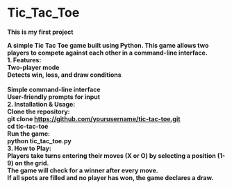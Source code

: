 # Tic_Tac_Toe
<b>This is my first project<b>

A simple Tic Tac Toe game built using Python. This game allows two players to compete against each other in a command-line interface.
<br>
<b>1. Features:<b>
<br>
  Two-player mode
<br>
  Detects win, loss, and draw conditions
<br>  
  Simple command-line interface
<br>
  User-friendly prompts for input
<br>
<b>2. Installation & Usage:<b>
<br>
  <b>Clone the repository:<b>
<br>
  git clone https://github.com/yourusername/tic-tac-toe.git
  <br>
  cd tic-tac-toe
<br>
  <b>Run the game:<b>
<br>
  python tic_tac_toe.py
<br>
<b>3. How to Play:<b>
<br>
  Players take turns entering their moves (X or O) by selecting a position (1-9) on the grid.
<br>
  The game will check for a winner after every move.
<br>
  If all spots are filled and no player has won, the game declares a draw.
